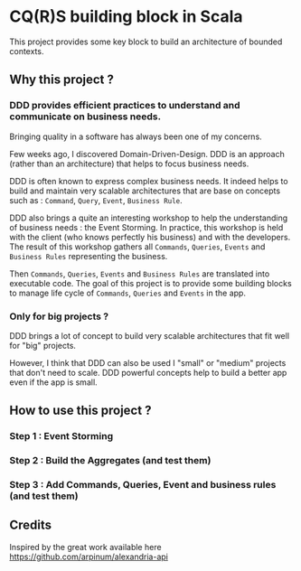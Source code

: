# CQ(R)S building block in Scala
This project provides some key block to build an architecture of bounded contexts. 


## Why this project ?
### DDD provides efficient practices to understand and communicate on business needs.
Bringing quality in a software has always been one of my concerns. 

Few weeks ago, I discovered Domain-Driven-Design. DDD is an approach (rather than an architecture) that helps to focus business needs. 


DDD is often known to express complex business needs. It indeed helps to build and maintain very scalable architectures that are base on concepts such as : `Command`, `Query`, `Event`, `Business Rule`.


DDD also brings a quite an interesting workshop to help the understanding of business needs : the Event Storming. In practice, this workshop is held with the client (who knows perfectly his business) and with the developers. The result of this workshop gathers all `Commands`, `Queries`, `Events` and `Business Rules` representing the business.

Then `Commands`, `Queries`, `Events` and `Business Rules` are translated into executable code. The goal of this project is to provide some building blocks to manage life cycle of `Commands`, `Queries` and `Events` in the app.

### Only for big projects ?

DDD brings a lot of concept to build very scalable architectures that fit well for "big" projects. 

However, I think that DDD can also be used I "small" or "medium" projects that don't need to scale. DDD powerful concepts help to build a better app even if the app is small. 

## How to use this project ?

### Step 1 : Event Storming
### Step 2 : Build the Aggregates (and test them)
### Step 3 : Add Commands, Queries, Event and business rules (and test them)


## Credits
Inspired by the great work available here https://github.com/arpinum/alexandria-api
